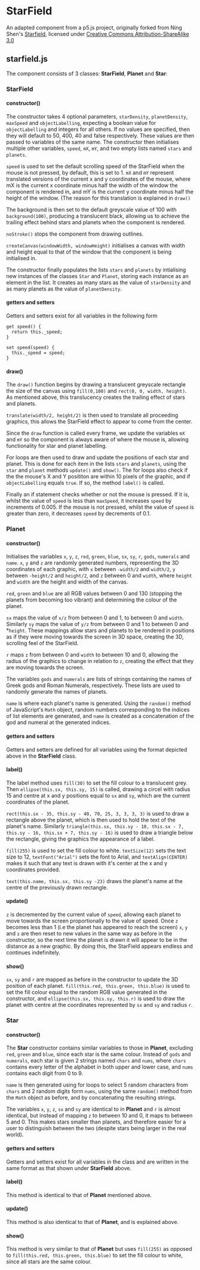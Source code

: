 # StarField
An adapted component from a p5.js project, originally forked from Ning Shen's [Starfield](https://www.openprocessing.org/sketch/429790), licensed under [Creative Commons Attribution-ShareAlike 3.0](https://creativecommons.org/licenses/by-sa/3.0/)

## starfield.js
The component consists of 3 classes: **StarField**, **Planet** and **Star**:

### StarField

#### constructor()
  The constructor takes 4 optional parameters, `starDensity`, `planetDensity`, `maxSpeed` and `objectLabelling`, expecting a boolean value for `objectLabelling` and integers for all others. If no values are specified, then they will default to 50, 400, 40 and false respectively. These values are then passed to variables of the same name. The constructor then initialises multiple other variables, `speed`, `mX`, `mY`, and two empty lists named `stars` and `planets`.  
  
  `speed` is used to set the default scrolling speed of the StarField when the mouse is not pressed, by default, this is set to 1. `mX` and `mY` represent translated versions of the current x and y coordinates of the mouse, where mX is the current x coordinate minus half the width of the window the component is rendered in, and mY is the current y coordinate minus half the height of the window. (The reason for this translation is explained in `draw()`  
  
  The background is then set to the default greyscale value of 100 with `background(100)`, producing a translucent black, allowing us to achieve the trailing effect behind stars and planets when the component is rendered.  
  
  `noStroke()` stops the component from drawing outlines.
   
  `createCanvas(windowWidth, windowHeight)` initialises a canvas with width and height equal to that of the window that the component is being initialised in. 
  
  The constructor finally populates the lists `stars` and `planets` by intialising new instances of the classes `Star` and `Planet`, storing each instance as an element in the list. It creates as many stars as the value of `starDensity` and as many planets as the value of `planetDensity`.
  
#### getters and setters
Getters and setters exist for all variables in the following form
~~~~
get speed() {
  return this._speed;
}
~~~~
~~~~
set speed(speed) {
  this._speed = speed;
}
~~~~

#### draw()
The `draw()` function begins by drawing a translucent greyscale rectangle the size of the canvas using `fill(0,100)` and `rect(0, 0, width, height)`. As mentioned above, this translucency creates the trailing effect of stars and planets.

 `translate(width/2, height/2)` is then used to translate all proceeding graphics, this allows the StarField effect to appear to come from the center.
 
 Since the `draw` function is called every frame, we update the variables `mX` and `mY` so the component is always aware of where the mouse is, allowing functionality for star and planet labelling.
 
 For loops are then used to draw and update the positions of each star and planet. This is done for each item in the lists `stars` and `planets`, using the `star` and `planet` methods `update()` and `show()`. The for loops also check if the the mouse's X and Y posititon are within 10 pixels of the graphic, and if `objectLabelling` equals `true`. If so, the method `label()` is called.
 
 Finally an if statement checks whether or not the mouse is pressed. If it is, whilst the value of `speed` is less than `maxSpeed`, it increases `speed` by increments of 0.005. If the mouse is not pressed, whilst the value of `speed` is greater than zero, it decreases `speed` by decrements of 0.1.
 
### Planet

#### constructor()

Initialises the variables `x`, `y`, `z`, `red`, `green`, `blue`, `sx`, `sy`, `r`, `gods`, `numerals` and `name`.
`x`, `y` and `z` are randomly generated numbers, representing the 3D coordinates of each graphic, with `x` between `-width/2` and `width/2`, `y` between `-height/2` and `height/2`, and `z` between 0 and `width`, where `height` and `width` are the height and width of the canvas.  

`red`, `green` and `blue` are all RGB values between 0 and 130 (stopping the planets from becoming too vibrant) and determining the colour of the planet.

`sx` maps the value of `x/z` from between 0 and 1, to between 0 and `width`. Similarly `sy` maps the value of `y/z` from between 0 and 1 to between 0 and *`height`. These mappings allow stars and planets to be rendered in positions as if they were moving towards the screen in 3D space, creating the 3D, scrolling feel of the StarField.

`r` maps `z` from between 0 and `width` to between 10 and 0, allowing the radius of the graphics to change in relation to `z`, creating the effect that they are moving towards the screen.

The variables `gods` and `numerals` are lists of strings containing the names of Greek gods and Roman Numerals, respectively. These lists are used to randomly generate the names of planets.

`name` is where each planet's name is generated. Using the `random()` method of JavaScript's `Math` object, random numbers corresponding to the indices of list elements are generated, and `name` is created as a concatenation of the god and numeral at the generated indices.

#### getters and setters
Getters and setters are defined for all variables using the format depicted above in the **StarField** class.

#### label()
The label method uses `fill(30)` to set the fill colour to a translucent grey. Then `ellipse(this.sx, this.sy, 15)` is called, drawing a circel with radius 15 and centre at x and y positions equal to `sx` and `sy`, which are the current coordinates of the planet.

`rect(this.sx - 35, this.sy - 40, 70, 25, 3, 3, 3, 3)` is used to draw a rectangle above the planet, which is then used to hold the text of the planet's name. Similarly `triangle(this.sx, this.sy - 10, this.sx - 7, this.sy - 16, this.sx + 7, this.sy - 16)` is used to draw a triangle below the rectangle, giving the graphics the appearance of a label. 

`fill(255)` is used to set the fill colour to white. `textSize(12)` sets the text size to 12, `textFont("Arial")` sets the font to Arial, and `textAlign(CENTER)` makes it such that any text is drawn with it's center at the x and y coordinates provided.

`text(this.name, this.sx, this.sy -23)` draws the planet's name at the centre of the previously drawn rectangle. 

#### update()
`z` is decremented by the current value of `speed`, allowing each planet to move towards the screen proportionally to the value of speed. Once `z` becomes less than 1 (i.e the planet has appeared to reach the screen) `x`, `y` and `z` are then reset to new values in the same way as before in the constructor, so the next time the planet is drawn it will appear to be in the distance as a new graphic. By doing this, the StarField appears endless and continues indefinitely. 

#### show()
`sx`, `sy` and `r` are mapped as before in the constructor to update the 3D position of each planet. `fill(this.red, this.green, this.blue)` is used to set the fill colour equal to the random RGB value generated in the constructor, and `ellipse(this.sx, this.sy, this.r)` is used to draw the planet with centre at the coordinates represented by `sx` and `sy` and radius `r`.

### Star

#### constructor()

The **Star** constructor contains similar variables to those in **Planet**, excluding `red`, `green` and `blue`, since each star is the same colour. Instead of `gods` and `numerals`, each star is given 2 strings named `chars` and `nums`, where `chars` contains every letter of the alphabet in both upper and lower case, and `nums` contains each digit from 0 to 9.

`name` is then generated using for loops to select 5 random characters from `chars` and 2 random digits form `nums`, using the same `random()` method from the `Math` object as before, and by concatenating the resulting strings.

The variables `x`, `y`, `z`, `sx` and `sy` are identical to in **Planet** and `r` is almost identical, but instead of mapping `z` to between 10 and 0, it maps to between 5 and 0. This makes stars smaller than planets, and therefore easier for a user to distinguish between the two (despite stars being larger in the real world).

#### getters and setters
Getters and setters exist for all variables in the class and are written in the same format as that shown under **StarField** above.

#### label()
This method is identical to that of **Planet** mentioned above.

#### update()
This method is also identical to that of **Planet**, and is explained above.

#### show()
This method is very similar to that of **Planet** but uses `fill(255)` as opposed to `fill(this.red, this.green, this.blue)` to set the fill colour to white, since all stars are the same colour.







 





